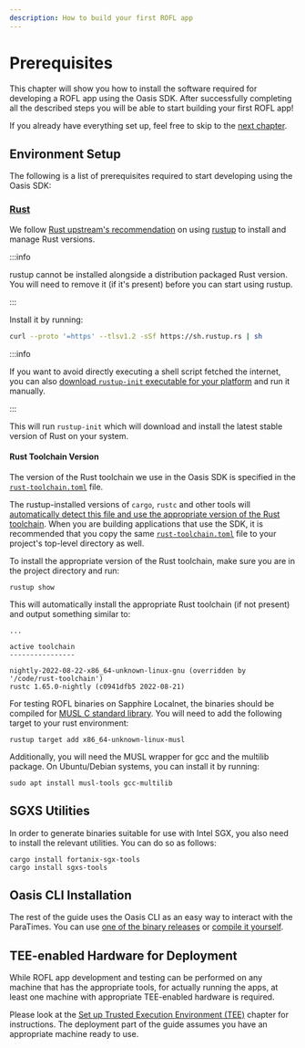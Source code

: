 ```yaml
---
description: How to build your first ROFL app
---
```


# Prerequisites

This chapter will show you how to install the software required for developing
a ROFL app using the Oasis SDK. After successfully completing all the described
steps you will be able to start building your first ROFL app!

If you already have everything set up, feel free to skip to the [next chapter].

[next chapter]: app.md

## Environment Setup

The following is a list of prerequisites required to start developing using the
Oasis SDK:

### [Rust]

We follow [Rust upstream's recommendation][rust-upstream-rustup] on using
[rustup] to install and manage Rust versions.

:::info

rustup cannot be installed alongside a distribution packaged Rust version. You
will need to remove it (if it's present) before you can start using rustup.

:::

Install it by running:

```bash
curl --proto '=https' --tlsv1.2 -sSf https://sh.rustup.rs | sh
```

:::info

If you want to avoid directly executing a shell script fetched the
internet, you can also [download `rustup-init` executable for your platform]
and run it manually.

:::

This will run `rustup-init` which will download and install the latest stable
version of Rust on your system.

#### Rust Toolchain Version

The version of the Rust toolchain we use in the Oasis SDK is specified in the
[`rust-toolchain.toml`] file.

The rustup-installed versions of `cargo`, `rustc` and other tools will
[automatically detect this file and use the appropriate version of the Rust
toolchain][rust-toolchain-precedence]. When you are building applications that
use the SDK, it is recommended that you copy the same [`rust-toolchain.toml`]
file to your project's top-level directory as well.

To install the appropriate version of the Rust toolchain, make sure you are
in the project directory and run:

```shell
rustup show
```

This will automatically install the appropriate Rust toolchain (if not
present) and output something similar to:

```
...

active toolchain
----------------

nightly-2022-08-22-x86_64-unknown-linux-gnu (overridden by '/code/rust-toolchain')
rustc 1.65.0-nightly (c0941dfb5 2022-08-21)
```

For testing ROFL binaries on Sapphire Localnet, the binaries should be compiled
for [MUSL C standard library]. You will need to add the following target to your
rust environment:

```shell
rustup target add x86_64-unknown-linux-musl
```

Additionally, you will need the MUSL wrapper for gcc and the multilib package.
On Ubuntu/Debian systems, you can install it by running:

```shell
sudo apt install musl-tools gcc-multilib
```

<!-- markdownlint-disable line-length -->
[rustup]: https://rustup.rs/
[rust-upstream-rustup]: https://www.rust-lang.org/tools/install
[download `rustup-init` executable for your platform]: https://rust-lang.github.io/rustup/installation/other.html
[Rust]: https://www.rust-lang.org/
[`rust-toolchain.toml`]: https://github.com/oasisprotocol/oasis-sdk/tree/main/rust-toolchain.toml
[rust-toolchain-precedence]: https://github.com/rust-lang/rustup/blob/master/README.md#override-precedence
[MUSL C standard library]: https://musl.libc.org/
<!-- markdownlint-enable line-length -->

## SGXS Utilities

In order to generate binaries suitable for use with Intel SGX, you also need to
install the relevant utilities. You can do so as follows:

```
cargo install fortanix-sgx-tools
cargo install sgxs-tools
```

## Oasis CLI Installation

The rest of the guide uses the Oasis CLI as an easy way to interact with the
ParaTimes. You can use [one of the binary releases] or [compile it yourself].

<!-- markdownlint-disable line-length -->
[one of the binary releases]: https://github.com/oasisprotocol/cli/releases
[compile it yourself]: https://github.com/oasisprotocol/cli/blob/master/README.md
<!-- markdownlint-enable line-length -->

## TEE-enabled Hardware for Deployment

While ROFL app development and testing can be performed on any machine that has
the appropriate tools, for actually running the apps, at least one machine with
appropriate TEE-enabled hardware is required.

Please look at the [Set up Trusted Execution Environment (TEE)] chapter for
instructions. The deployment part of the guide assumes you have an appropriate
machine ready to use.

<!-- markdownlint-disable line-length -->
[Set up Trusted Execution Environment (TEE)]: https://github.com/oasisprotocol/docs/blob/main/docs/node/run-your-node/prerequisites/set-up-trusted-execution-environment-tee.md
<!-- markdownlint-enable line-length -->
